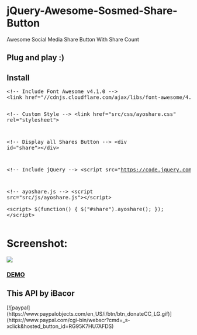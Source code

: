 jQuery-Awesome-Sosmed-Share-Button
==================================

Awesome Social Media Share Button With Share Count

<h2>Plug and play :)</h2>

<h2>Install</h2>
<pre>&lt;!-- Include Font Awesome v4.1.0 --&gt;
&lt;link href="//cdnjs.cloudflare.com/ajax/libs/font-awesome/4.1.0/css/font-awesome.min.css" rel="stylesheet"&gt;

&lt;!-- Custom Style --&gt;
&lt;link href="src/css/ayoshare.css" rel="stylesheet"&gt;
    
&lt;!-- Display all Shares Button --&gt;
&lt;div id="share"&gt;&lt;/div&gt;

&lt;!-- Include jQuery --&gt;
&lt;script src="https://code.jquery.com/jquery-2.1.3.min.js"&gt;&lt;/script&gt;

&lt;!-- ayoshare.js --&gt;
&lt;script src="src/js/ayoshare.js"&gt;&lt;/script&gt;        
&lt;script&gt;
    $(function() {
        $("#share").ayoshare();
    });
&lt;/script&gt;</pre>
<h1>Screenshot:</h1>
<img src="http://i.imgur.com/K0IZsuv.jpg">

<h3><a href="http://ibacor.com/demo/jquery-awesome-sosmed-share-button/">DEMO</a></h3>
<h2>This API by iBacor</h2>
[![paypal](https://www.paypalobjects.com/en_US/i/btn/btn_donateCC_LG.gif)](https://www.paypal.com/cgi-bin/webscr?cmd=_s-xclick&hosted_button_id=RG95K7HU7AFDS)
